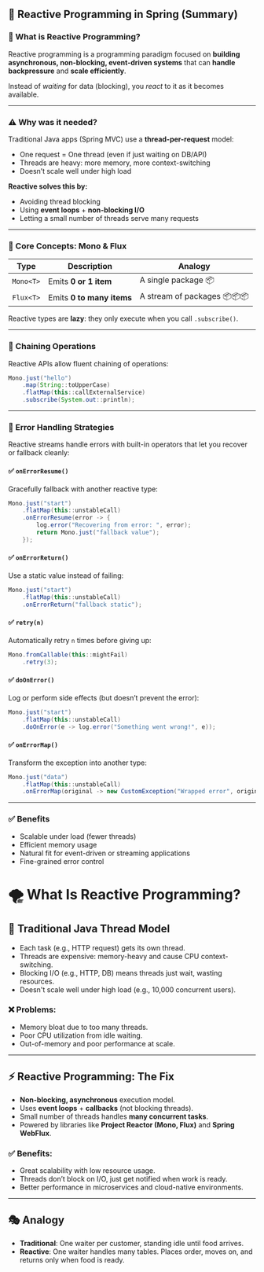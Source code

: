 
## 🚀 Reactive Programming in Spring (Summary)

### 🎯 What is Reactive Programming?

Reactive programming is a programming paradigm focused on **building asynchronous, non-blocking, event-driven systems** that can **handle backpressure** and **scale efficiently**.

Instead of *waiting* for data (blocking), you *react* to it as it becomes available.

---

### ⚠️ Why was it needed?

Traditional Java apps (Spring MVC) use a **thread-per-request** model:

- One request = One thread (even if just waiting on DB/API)
- Threads are heavy: more memory, more context-switching
- Doesn’t scale well under high load

**Reactive solves this by:**

- Avoiding thread blocking
- Using **event loops** + **non-blocking I/O**
- Letting a small number of threads serve many requests

---

### 🌊 Core Concepts: Mono & Flux

| Type    | Description                 | Analogy                   |
|---------|-----------------------------|----------------------------|
| `Mono<T>` | Emits **0 or 1 item**         | A single package 📦         |
| `Flux<T>` | Emits **0 to many items**     | A stream of packages 📦📦📦 |

Reactive types are **lazy**: they only execute when you call `.subscribe()`.

---

### 🔗 Chaining Operations

Reactive APIs allow fluent chaining of operations:

```java
Mono.just("hello")
    .map(String::toUpperCase)
    .flatMap(this::callExternalService)
    .subscribe(System.out::println);
```

---

### 🚨 Error Handling Strategies

Reactive streams handle errors with built-in operators that let you recover or fallback cleanly:

#### ✅ `onErrorResume()`
Gracefully fallback with another reactive type:
```java
Mono.just("start")
    .flatMap(this::unstableCall)
    .onErrorResume(error -> {
        log.error("Recovering from error: ", error);
        return Mono.just("fallback value");
    });
```

#### ✅ `onErrorReturn()`
Use a static value instead of failing:
```java
Mono.just("start")
    .flatMap(this::unstableCall)
    .onErrorReturn("fallback static");
```

#### ✅ `retry(n)`
Automatically retry `n` times before giving up:
```java
Mono.fromCallable(this::mightFail)
    .retry(3);
```

#### ✅ `doOnError()`
Log or perform side effects (but doesn’t prevent the error):
```java
Mono.just("start")
    .flatMap(this::unstableCall)
    .doOnError(e -> log.error("Something went wrong!", e));
```

#### ✅ `onErrorMap()`
Transform the exception into another type:
```java
Mono.just("data")
    .flatMap(this::unstableCall)
    .onErrorMap(original -> new CustomException("Wrapped error", original));
```

---

### ✅ Benefits

- Scalable under load (fewer threads)
- Efficient memory usage
- Natural fit for event-driven or streaming applications
- Fine-grained error control

# 🌪️ What Is Reactive Programming?

## 🧵 Traditional Java Thread Model

- Each task (e.g., HTTP request) gets its own thread.
- Threads are expensive: memory-heavy and cause CPU context-switching.
- Blocking I/O (e.g., HTTP, DB) means threads just wait, wasting resources.
- Doesn't scale well under high load (e.g., 10,000 concurrent users).

### ❌ Problems:
- Memory bloat due to too many threads.
- Poor CPU utilization from idle waiting.
- Out-of-memory and poor performance at scale.

---

## ⚡ Reactive Programming: The Fix

- **Non-blocking, asynchronous** execution model.
- Uses **event loops** + **callbacks** (not blocking threads).
- Small number of threads handles **many concurrent tasks**.
- Powered by libraries like **Project Reactor (Mono, Flux)** and **Spring WebFlux**.

### ✅ Benefits:
- Great scalability with low resource usage.
- Threads don’t block on I/O, just get notified when work is ready.
- Better performance in microservices and cloud-native environments.

---

## 🎭 Analogy

- **Traditional**: One waiter per customer, standing idle until food arrives.
- **Reactive**: One waiter handles many tables. Places order, moves on, and returns only when food is ready.

